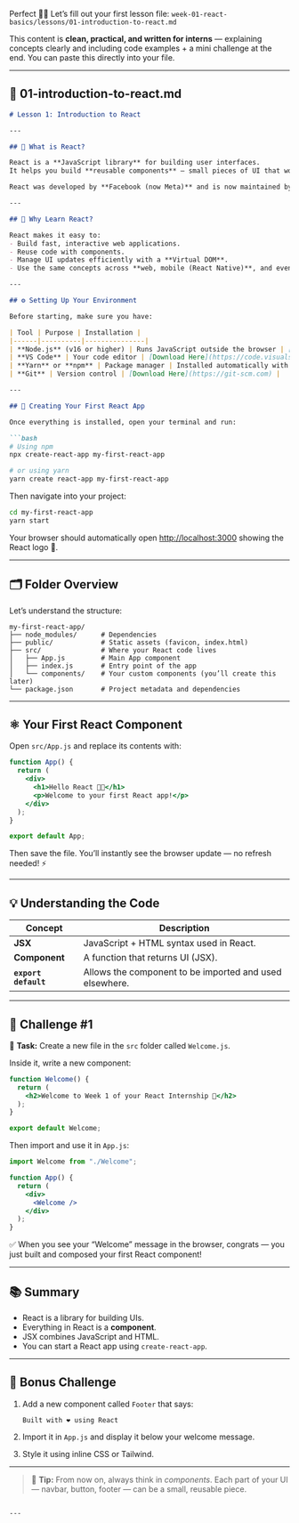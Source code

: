 Perfect 👌🏽 Let’s fill out your first lesson file:
`week-01-react-basics/lessons/01-introduction-to-react.md`

This content is **clean, practical, and written for interns** — explaining concepts clearly and including code examples + a mini challenge at the end.
You can paste this directly into your file.

---

## 📘 **01-introduction-to-react.md**

````markdown
# Lesson 1: Introduction to React

---

## 🧠 What is React?

React is a **JavaScript library** for building user interfaces.  
It helps you build **reusable components** — small pieces of UI that work together to create complex apps.

React was developed by **Facebook (now Meta)** and is now maintained by a large open-source community.

---

## 🚀 Why Learn React?

React makes it easy to:
- Build fast, interactive web applications.
- Reuse code with components.
- Manage UI updates efficiently with a **Virtual DOM**.
- Use the same concepts across **web, mobile (React Native)**, and even **desktop apps**.

---

## ⚙️ Setting Up Your Environment

Before starting, make sure you have:

| Tool | Purpose | Installation |
|------|----------|---------------|
| **Node.js** (v16 or higher) | Runs JavaScript outside the browser | [Download Here](https://nodejs.org) |
| **VS Code** | Your code editor | [Download Here](https://code.visualstudio.com) |
| **Yarn** or **npm** | Package manager | Installed automatically with Node.js |
| **Git** | Version control | [Download Here](https://git-scm.com) |

---

## 🧰 Creating Your First React App

Once everything is installed, open your terminal and run:

```bash
# Using npm
npx create-react-app my-first-react-app

# or using yarn
yarn create react-app my-first-react-app
````

Then navigate into your project:

```bash
cd my-first-react-app
yarn start
```

Your browser should automatically open [http://localhost:3000](http://localhost:3000) showing the React logo 🚀.

---

## 🗂 Folder Overview

Let’s understand the structure:

```
my-first-react-app/
├── node_modules/      # Dependencies
├── public/            # Static assets (favicon, index.html)
├── src/               # Where your React code lives
│   ├── App.js         # Main App component
│   ├── index.js       # Entry point of the app
│   └── components/    # Your custom components (you’ll create this later)
└── package.json       # Project metadata and dependencies
```

---

## ⚛️ Your First React Component

Open `src/App.js` and replace its contents with:

```jsx
function App() {
  return (
    <div>
      <h1>Hello React 👋🏽</h1>
      <p>Welcome to your first React app!</p>
    </div>
  );
}

export default App;
```

Then save the file.
You’ll instantly see the browser update — no refresh needed! ⚡

---

## 💡 Understanding the Code

| Concept              | Description                                             |
| -------------------- | ------------------------------------------------------- |
| **JSX**              | JavaScript + HTML syntax used in React.                 |
| **Component**        | A function that returns UI (JSX).                       |
| **`export default`** | Allows the component to be imported and used elsewhere. |

---

## 🧩 Challenge #1

🎯 **Task:**
Create a new file in the `src` folder called `Welcome.js`.

Inside it, write a new component:

```jsx
function Welcome() {
  return (
    <h2>Welcome to Week 1 of your React Internship 🚀</h2>
  );
}

export default Welcome;
```

Then import and use it in `App.js`:

```jsx
import Welcome from "./Welcome";

function App() {
  return (
    <div>
      <Welcome />
    </div>
  );
}
```

✅ When you see your “Welcome” message in the browser, congrats — you just built and composed your first React component!

---

## 📚 Summary

* React is a library for building UIs.
* Everything in React is a **component**.
* JSX combines JavaScript and HTML.
* You can start a React app using `create-react-app`.

---

## 🧪 Bonus Challenge

1. Add a new component called `Footer` that says:

   ```
   Built with ❤️ using React
   ```
2. Import it in `App.js` and display it below your welcome message.
3. Style it using inline CSS or Tailwind.

---

> 🧠 **Tip:** From now on, always think in *components*.
> Each part of your UI — navbar, button, footer — can be a small, reusable piece.

```

---

```
